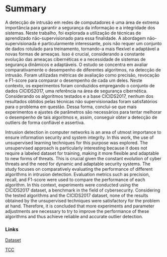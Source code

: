 
# Summary 

A detecção de intrusão em redes de computadores é uma área de extrema importância para garantir a segurança da informação e a integridade dos sistemas. Neste trabalho, foi explorada a utilização de técnicas de aprendizado não-supervisionado para essa finalidade. A abordagem não-supervisionada é particularmente interessante, pois não requer um conjunto de dados rotulado para treinamento, tornando-a mais flexível e adaptável a novas formas de ameaças. Isso é crucial, considerando a constante evolução das ameaças cibernéticas e a necessidade de sistemas de segurança dinâmicos e adaptáveis. O estudo se concentra em avaliar comparativamente o desempenho de diferentes algoritmos, na detecção de intrusão. Foram utilizadas métricas de avaliação como precisão, revocação e F1-score para comparar o desempenho de cada um deles. Neste contexto, os experimentos foram conduzidos empregando o conjunto de dados CICIDS2017, uma referência na área de segurança cibernética. Considerando os algoritmos testados e a base CICIDS2017, nenhum dos resultados obtidos pelas técnicas não supervisionadas foram satisfatórios para o problema em questão. Dessa forma, conclui-se que mais experimentos e ajustes de parâmetros são necessários para tentar melhorar o desempenho de tais algoritmos e, assim, conseguir obter a detecção de outliers de forma confiável e assertiva.

Intrusion detection in computer networks is an area of utmost importance to ensure information security and system integrity. In this work, the use of unsupervised learning techniques for this purpose was explored. The unsupervised approach is particularly interesting because it does not require a labeled dataset for training, making it more flexible and adaptable to new forms of threats. This is crucial given the constant evolution of cyber threats and the need for dynamic and adaptable security systems. The study focuses on comparatively evaluating the performance of different algorithms in intrusion detection. Evaluation metrics such as precision, recall, and F1-score were used to compare the performance of each algorithm. In this context, experiments were conducted using the CICIDS2017 dataset, a benchmark in the field of cybersecurity. Considering the tested algorithms and the CICIDS2017 dataset, none of the results obtained by the unsupervised techniques were satisfactory for the problem at hand. Therefore, it is concluded that more experiments and parameter adjustments are necessary to try to improve the performance of these algorithms and thus achieve reliable and accurate outlier detection.

### Links

[Dataset](https://drive.google.com/drive/folders/11ADyAD3kGn5ezWzOtuLp137EI87GC1Cv)

[TCC](https://repositorio.ufu.br/bitstream/123456789/41849/2/DeteccaoIntrusaoRedes.pdf)